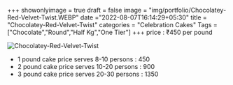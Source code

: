 +++
showonlyimage = true
draft = false
image = "img/portfolio/Chocolatey-Red-Velvet-Twist.WEBP"
date ="2022-08-07T16:14:29+05:30"
title = "Chocolatey-Red-Velvet-Twist"
categories = "Celebration Cakes"
Tags = ["Chocolate","Round","Half Kg","One Tier"]
+++
price : ₹450 per pound
<!--more-->
![Chocolatey-Red-Velvet-Twist](/img/portfolio/Chocolatey-Red-Velvet-Twist.WEBP)
* 1 pound cake price serves 8-10 persons : 450
* 2 pound cake price serves 10-20 persons : 900
* 3 pound cake price serves 20-30 persons : 1350
